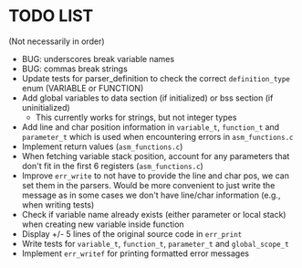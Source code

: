 # TODO LIST
(Not necessarily in order)

* BUG: underscores break variable names
* BUG: commas break strings
* Update tests for parser_definition to check the correct `definition_type` enum (VARIABLE or FUNCTION)
* Add global variables to data section (if initialized) or bss section (if uninitialized)
	* This currently works for strings, but not integer types
* Add line and char position information in `variable_t`, `function_t` and `parameter_t` which is used when encountering errors in `asm_functions.c`
* Implement return values (`asm_functions.c`)
* When fetching variable stack position, account for any parameters that don't fit in the first 6 registers (`asm_functions.c`)
* Improve `err_write` to not have to provide the line and char pos, we can set them in the parsers. Would be more convenient to just write the message as in some cases we don't have line/char information (e.g., when writing tests)
* Check if variable name already exists (either parameter or local stack) when creating new variable inside function
* Display +/- 5 lines of the original source code in `err_print`
* Write tests for `variable_t`, `function_t`, `parameter_t` and `global_scope_t`
* Implement `err_writef` for printing formatted error messages
